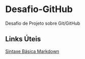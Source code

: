 # Desafio-GitHub
Desafio de Projeto sobre Git/GitHub

## Links Úteis
[Sintaxe Básica Markdown](https://www.markdownguide.org/basic-syntax/)
